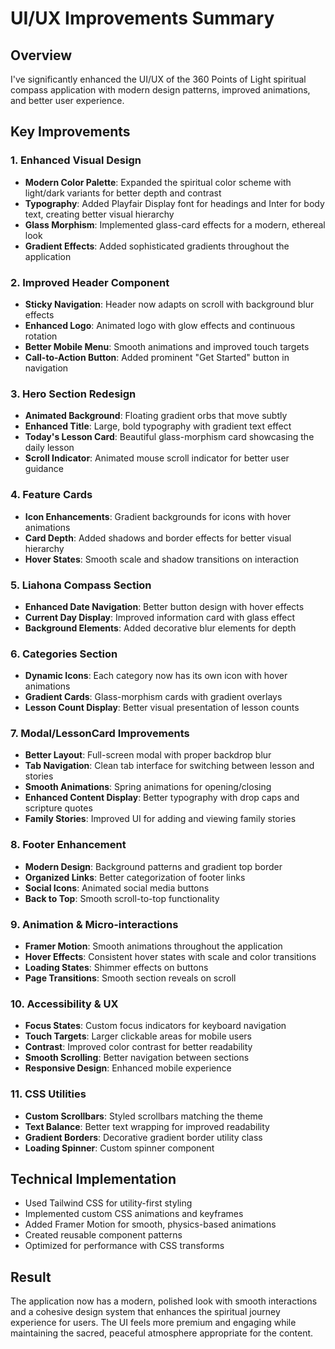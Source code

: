 # UI/UX Improvements Summary

## Overview
I've significantly enhanced the UI/UX of the 360 Points of Light spiritual compass application with modern design patterns, improved animations, and better user experience.

## Key Improvements

### 1. **Enhanced Visual Design**
- **Modern Color Palette**: Expanded the spiritual color scheme with light/dark variants for better depth and contrast
- **Typography**: Added Playfair Display font for headings and Inter for body text, creating better visual hierarchy
- **Glass Morphism**: Implemented glass-card effects for a modern, ethereal look
- **Gradient Effects**: Added sophisticated gradients throughout the application

### 2. **Improved Header Component**
- **Sticky Navigation**: Header now adapts on scroll with background blur effects
- **Enhanced Logo**: Animated logo with glow effects and continuous rotation
- **Better Mobile Menu**: Smooth animations and improved touch targets
- **Call-to-Action Button**: Added prominent "Get Started" button in navigation

### 3. **Hero Section Redesign**
- **Animated Background**: Floating gradient orbs that move subtly
- **Enhanced Title**: Large, bold typography with gradient text effect
- **Today's Lesson Card**: Beautiful glass-morphism card showcasing the daily lesson
- **Scroll Indicator**: Animated mouse scroll indicator for better user guidance

### 4. **Feature Cards**
- **Icon Enhancements**: Gradient backgrounds for icons with hover animations
- **Card Depth**: Added shadows and border effects for better visual hierarchy
- **Hover States**: Smooth scale and shadow transitions on interaction

### 5. **Liahona Compass Section**
- **Enhanced Date Navigation**: Better button design with hover effects
- **Current Day Display**: Improved information card with glass effect
- **Background Elements**: Added decorative blur elements for depth

### 6. **Categories Section**
- **Dynamic Icons**: Each category now has its own icon with hover animations
- **Gradient Cards**: Glass-morphism cards with gradient overlays
- **Lesson Count Display**: Better visual presentation of lesson counts

### 7. **Modal/LessonCard Improvements**
- **Better Layout**: Full-screen modal with proper backdrop blur
- **Tab Navigation**: Clean tab interface for switching between lesson and stories
- **Smooth Animations**: Spring animations for opening/closing
- **Enhanced Content Display**: Better typography with drop caps and scripture quotes
- **Family Stories**: Improved UI for adding and viewing family stories

### 8. **Footer Enhancement**
- **Modern Design**: Background patterns and gradient top border
- **Organized Links**: Better categorization of footer links
- **Social Icons**: Animated social media buttons
- **Back to Top**: Smooth scroll-to-top functionality

### 9. **Animation & Micro-interactions**
- **Framer Motion**: Smooth animations throughout the application
- **Hover Effects**: Consistent hover states with scale and color transitions
- **Loading States**: Shimmer effects on buttons
- **Page Transitions**: Smooth section reveals on scroll

### 10. **Accessibility & UX**
- **Focus States**: Custom focus indicators for keyboard navigation
- **Touch Targets**: Larger clickable areas for mobile users
- **Contrast**: Improved color contrast for better readability
- **Smooth Scrolling**: Better navigation between sections
- **Responsive Design**: Enhanced mobile experience

### 11. **CSS Utilities**
- **Custom Scrollbars**: Styled scrollbars matching the theme
- **Text Balance**: Better text wrapping for improved readability
- **Gradient Borders**: Decorative gradient border utility class
- **Loading Spinner**: Custom spinner component

## Technical Implementation
- Used Tailwind CSS for utility-first styling
- Implemented custom CSS animations and keyframes
- Added Framer Motion for smooth, physics-based animations
- Created reusable component patterns
- Optimized for performance with CSS transforms

## Result
The application now has a modern, polished look with smooth interactions and a cohesive design system that enhances the spiritual journey experience for users. The UI feels more premium and engaging while maintaining the sacred, peaceful atmosphere appropriate for the content.